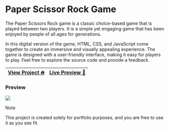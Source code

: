 # Paper Scissor Rock Game

The Paper Scissors Rock game is a classic choice-based game that is played between two players. It is a simple yet engaging game that has been enjoyed by people of all ages for generations.

In this digital version of the game, HTML, CSS, and JavaScript come together to create an immersive and visually appealing experience. The game is designed with a user-friendly interface, making it easy for players to play. Feel free to explore the source code and provide a feedback.

| [View Project 🔥](https://aftabrehan.com/portfolio/paper-scissor-rock-game) | [Live Preview 🚀](https://paper-scissor-rock-game.netlify.app) |
| --------------------------------------------------------------------------- | -------------------------------------------------------------- |

### Preview

<div>
  <a href="https://aftabrehan.com/portfolio/paper-scissor-rock-game">
    <img style="max-width:300px;" src="https://cdn.loom.com/sessions/thumbnails/3e58d83862f8407bb3fb148829b6d707-with-play.gif">
  </a>
</div>

> [!NOTE]
> This project is created solely for portfolio purposes, and you are free to use it as you see fit.
